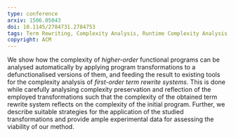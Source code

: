 ```yaml
---
type: conference
arxiv: 1506.05043
doi: 10.1145/2784731.2784753
tags: Term Rewriting, Complexity Analysis, Runtime Complexity Analysis, Higher-Order, OCaml, Automation
copyright: ACM
---
```


We show how the complexity of *higher-order* functional programs can
be analysed automatically by applying program transformations to a
defunctionalised versions of them, and feeding the result to
existing tools for the complexity analysis of *first-order term rewrite systems*.
This is done while carefully analysing complexity
preservation and reflection of the employed transformations such that 
the complexity of the obtained term rewrite system reflects 
on the complexity of the initial program. Further, we 
describe suitable strategies for the application of the studied
transformations and provide ample experimental data for assessing
the viability of our method.

